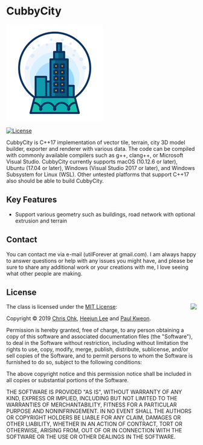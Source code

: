 # CubbyCity

<img src="https://github.com/utilForever/CubbyCity/blob/master/Medias/Logo.png" width=256 height=256 />

[![License](https://img.shields.io/badge/Licence-MIT-blue.svg)](https://github.com/utilForever/CubbyCity/blob/master/LICENSE)

CubbyCity is C++17 implementation of vector tile, terrain, city 3D model builder, exporter and renderer with various data. The code can be compiled with commonly available compilers such as g++, clang++, or Microsoft Visual Studio. CubbyCity currently supports macOS (10.12.6 or later), Ubuntu (17.04 or later), Windows (Visual Studio 2017 or later), and Windows Subsystem for Linux (WSL). Other untested platforms that support C++17 also should be able to build CubbyCity.

## Key Features

- Support various geometry such as buildings, road network with optional extrusion and terrain

## Contact

You can contact me via e-mail (utilForever at gmail.com). I am always happy to answer questions or help with any issues you might have, and please be sure to share any additional work or your creations with me, I love seeing what other people are making.

## License

<img align="right" src="http://opensource.org/trademarks/opensource/OSI-Approved-License-100x137.png">

The class is licensed under the [MIT License](http://opensource.org/licenses/MIT):

Copyright &copy; 2019 [Chris Ohk](http://www.github.com/utilForever), [Heejun Lee](https://github.com/gmlwns2000) and [Paul Kweon](kweonpaul@gmail.com).

Permission is hereby granted, free of charge, to any person obtaining a copy of this software and associated documentation files (the "Software"), to deal in the Software without restriction, including without limitation the rights to use, copy, modify, merge, publish, distribute, sublicense, and/or sell copies of the Software, and to permit persons to whom the Software is furnished to do so, subject to the following conditions:

The above copyright notice and this permission notice shall be included in all copies or substantial portions of the Software.

THE SOFTWARE IS PROVIDED "AS IS", WITHOUT WARRANTY OF ANY KIND, EXPRESS OR IMPLIED, INCLUDING BUT NOT LIMITED TO THE WARRANTIES OF MERCHANTABILITY, FITNESS FOR A PARTICULAR PURPOSE AND NONINFRINGEMENT. IN NO EVENT SHALL THE AUTHORS OR COPYRIGHT HOLDERS BE LIABLE FOR ANY CLAIM, DAMAGES OR OTHER LIABILITY, WHETHER IN AN ACTION OF CONTRACT, TORT OR OTHERWISE, ARISING FROM, OUT OF OR IN CONNECTION WITH THE SOFTWARE OR THE USE OR OTHER DEALINGS IN THE SOFTWARE.
